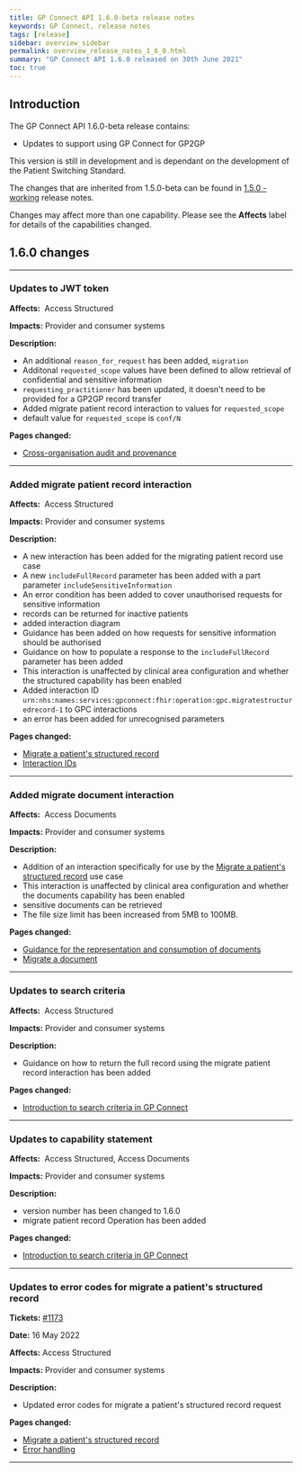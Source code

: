 ```yaml
---
title: GP Connect API 1.6.0-beta release notes
keywords: GP Connect, release notes
tags: [release]
sidebar: overview_sidebar
permalink: overview_release_notes_1_6_0.html
summary: "GP Connect API 1.6.0 released on 30th June 2021"
toc: true
---
```


## Introduction ##

The GP Connect API 1.6.0-beta release contains:

- Updates to support using GP Connect for GP2GP

This version is still in development and is dependant on the development of the Patient Switching Standard.  

The changes that are inherited from 1.5.0-beta can be found in [1.5.0 - working](overview_release_notes_1_5_0.html) release notes.

Changes may affect more than one capability.  Please see the **Affects** label for details of the capabilities changed.

## 1.6.0 changes ##

---

### Updates to JWT token
**Affects:**&nbsp; Access Structured

**Impacts:** Provider and consumer systems

**Description:**

- An additional `reason_for_request` has been added, `migration`
- Additonal `requested_scope` values have been defined to allow retrieval of confidential and sensitive information
- `requesting_practitioner` has been updated, it doesn't need to be provided for a GP2GP record transfer
- Added migrate patient record interaction to values for `requested_scope`
- default value for `requested_scope` is `conf/N`

**Pages changed:**

- [Cross-organisation audit and provenance](integration_cross_organisation_audit_and_provenance.html)

---

### Added migrate patient record interaction
**Affects:**&nbsp; Access Structured

**Impacts:** Provider and consumer systems

**Description:**

- A new interaction has been added for the migrating patient record use case
- A new `includeFullRecord` parameter has been added with a part parameter `includeSensitiveInformation`
- An error condition has been added to cover unauthorised requests for sensitive information
- records can be returned for inactive patients
- added interaction diagram
- Guidance has been added on how requests for sensitive information should be authorised
- Guidance on how to populate a response to the `includeFullRecord` parameter has been added
- This interaction is unaffected by clinical area configuration and whether the structured capability has been enabled
- Added interaction ID `urn:nhs:names:services:gpconnect:fhir:operation:gpc.migratestructuredrecord-1` to GPC interactions
- an error has been added for unrecognised parameters


**Pages changed:**

- [Migrate a patient's structured record](accessrecord_structured_development_migrate_patient_record.html)
- [Interaction IDs](integration_interaction_ids.html)

---

### Added migrate document interaction

**Affects:**&nbsp; Access Documents

**Impacts:** Provider and consumer systems

**Description:**

- Addition of an interaction specifically for use by the [Migrate a patient's structured record](accessrecord_structured_development_migrate_patient_record.html) use case
- This interaction is unaffected by clinical area configuration and whether the documents capability has been enabled
- sensitive documents can be retrieved
- The file size limit has been increased from 5MB to 100MB.

**Pages changed:**

- [Guidance for the representation and consumption of documents](access_documents_development_documents_guidance.html#file-size-of-the-document)
- [Migrate a document](access_documents_development_migrate_patient_documents.html)

---

### Updates to search criteria
**Affects:**&nbsp; Access Structured

**Impacts:** Provider and consumer systems

**Description:**

- Guidance on how to return the full record using the migrate patient record interaction has been added

**Pages changed:**

- [Introduction to search criteria in GP Connect](accessrecord_structured_development_search.html)

---

### Updates to capability statement
**Affects:**&nbsp; Access Structured, Access Documents

**Impacts:** Provider and consumer systems

**Description:**

- version number has been changed to 1.6.0
- migrate patient record Operation has been added


**Pages changed:**

- [Introduction to search criteria in GP Connect](accessrecord_structured_development_search.html)

---

### Updates to error codes for migrate a patient's structured record
**Tickets:** [#1173](https://github.com/nhsconnect/gpconnect/issues/1173)

**Date:** 16 May 2022

**Affects:** Access Structured

**Impacts:** Provider and consumer systems

**Description:**

- Updated error codes for migrate a patient's structured record request

**Pages changed:**

- [Migrate a patient's structured record](accessrecord_structured_development_migrate_patient_record.html#error-handling)
- [Error handling](development_fhir_error_handling_guidance.html)

---
